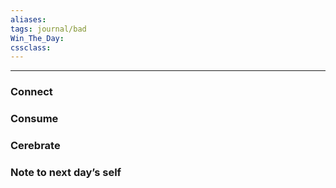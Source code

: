 ```yaml
---
aliases:  
tags: journal/bad
Win_The_Day:  
cssclass:
---
```

---

### Connect 
### Consume
### Cerebrate
### Note to next day’s self
